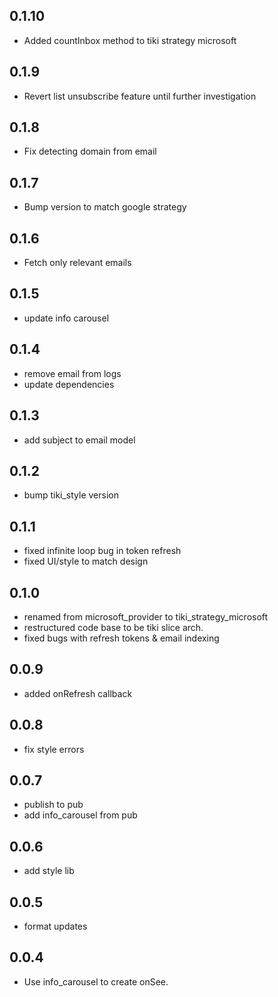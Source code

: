 ## 0.1.10

* Added countInbox method to tiki strategy microsoft

## 0.1.9

* Revert list unsubscribe feature until further investigation

## 0.1.8

* Fix detecting domain from email

## 0.1.7

* Bump version to match google strategy

## 0.1.6

* Fetch only relevant emails

## 0.1.5

* update info carousel

## 0.1.4

* remove email from logs
* update dependencies

## 0.1.3

* add subject to email model

## 0.1.2

* bump tiki_style version

## 0.1.1

* fixed infinite loop bug in token refresh
* fixed UI/style to match design

## 0.1.0

* renamed from microsoft_provider to tiki_strategy_microsoft
* restructured code base to be tiki slice arch.
* fixed bugs with refresh tokens & email indexing

## 0.0.9

* added onRefresh callback

## 0.0.8

* fix style errors

## 0.0.7

* publish to pub
* add info_carousel from pub

## 0.0.6

* add style lib

## 0.0.5

* format updates

## 0.0.4

* Use info_carousel to create onSee.
